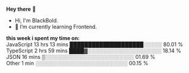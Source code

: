 **Hey there** 👋
- Hi, I'm BlackBold.
- 🌱 I’m currently learning Frontend.

**this week i spent my time on:** <br>
JavaScript    13 hrs 13 mins  ████████████████████░░░░░   80.01 % <br>
TypeScript    2 hrs 59 mins   ████▓░░░░░░░░░░░░░░░░░░░░   18.14 % <br>
JSON          16 mins         ▒░░░░░░░░░░░░░░░░░░░░░░░░   01.69 % <br>
Other         1 min           ░░░░░░░░░░░░░░░░░░░░░░░░░   00.15 %
